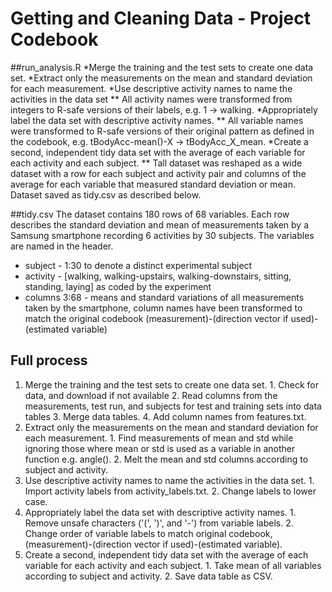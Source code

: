 Getting and Cleaning Data - Project Codebook
===================
##run_analysis.R
*Merge the training and the test sets to create one data set.
*Extract only the measurements on the mean and standard deviation for each measurement. 
*Use descriptive activity names to name the activities in the data set
** All activity names were transformed from integers to R-safe versions of their labels, e.g. 1 -> walking.
*Appropriately label the data set with descriptive activity names. 
** All variable names were transformed to R-safe versions of their original pattern as defined in the codebook, e.g. tBodyAcc-mean()-X -> tBodyAcc_X_mean.
*Create a second, independent tidy data set with the average of each variable for each activity and each subject. 
** Tall dataset was reshaped as a wide dataset with a row for each subject and activity pair and columns of the average for each variable that measured standard deviation or mean. Dataset saved as tidy.csv as described below.

##tidy.csv
The dataset contains 180 rows of 68 variables. Each row describes the standard deviation and mean of measurements taken by a Samsung smartphone recording 6 activities by 30 subjects. The variables are named in the header.
* subject - 1:30 to denote a distinct experimental subject
* activity - [walking, walking-upstairs, walking-downstairs, sitting, standing, laying] as coded by the experiment
* columns 3:68 - means and standard variations of all measurements taken by the smartphone, column names have been transformed to match the original codebook (measurement)-(direction vector if used)-(estimated variable)

## Full process
1. Merge the training and the test sets to create one data set.
        1. Check for data, and download if not available
        2. Read columns from the measurements, test run, and subjects for test and training sets into data tables
        3. Merge data tables.
        4. Add column names from features.txt.
2. Extract only the measurements on the mean and standard deviation for each measurement. 
        1. Find measurements of mean and std while ignoring those where mean or std is used as a variable in another function e.g. angle().
        2. Melt the mean and std columns according to subject and activity.
3. Use descriptive activity names to name the activities in the data set.
        1. Import activity labels from activity_labels.txt.
        2. Change labels to lower case.
4. Appropriately label the data set with descriptive activity names.
        1. Remove unsafe characters ('(', ')', and '-') from variable labels.
        2. Change order of variable labels to match original codebook, (measurement)-(direction vector if used)-(estimated variable).
5. Create a second, independent tidy data set with the average of each variable for each activity and each subject. 
        1. Take mean of all variables according to subject and activity.
        2. Save data table as CSV.